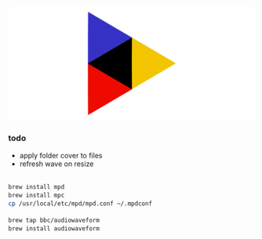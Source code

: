 ![krix](img/banner.png)

### todo

- apply folder cover to files
- refresh wave on resize


```sh

brew install mpd
brew install mpc
cp /usr/local/etc/mpd/mpd.conf ~/.mpdconf

brew tap bbc/audiowaveform
brew install audiowaveform

```

